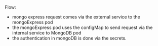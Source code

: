 Flow:

  - mongo express request comes via the external service to the mongoExpress pod
  - the mongoExpress pod uses the configMap to send request via the internal service to MongoDB pod
  - the authentication in mongoDB is done via the secrets.
